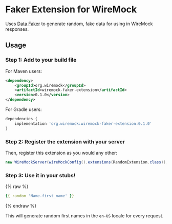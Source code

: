 # Faker Extension for WireMock

Uses [Data Faker](https://github.com/datafaker-net/datafaker) to generate random, fake data for using in WireMock responses. 

## Usage

### Step 1: Add to your build file

For Maven users:

```xml
<dependency>
    <groupId>org.wiremock</groupId>
    <artifactId>wiremock-faker-extension</artifactId>
    <version>0.1.0</version>
</dependency>
```

For Gradle users:

```groovy
dependencies {
    implementation 'org.wiremock:wiremock-faker-extension:0.1.0'
}
```

### Step 2: Register the extension with your server

Then, register this extension as you would any other:

```java
new WireMockServer(wireMockConfig().extensions(RandomExtension.class));
```

### Step 3: Use it in your stubs!

{% raw %}
```yaml
{{ random 'Name.first_name' }}
```
{% endraw %}

This will generate random first names in the `en-US` locale for every request.
